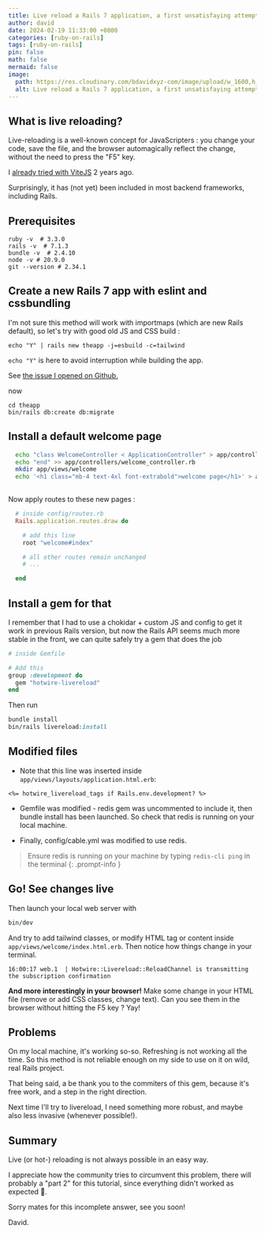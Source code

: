```yaml
---
title: Live reload a Rails 7 application, a first unsatisfaying attempt
author: david
date: 2024-02-19 11:33:00 +0800
categories: [ruby-on-rails]
tags: [ruby-on-rails]
pin: false
math: false
mermaid: false
image:
  path: https://res.cloudinary.com/bdavidxyz-com/image/upload/w_1600,h_836,q_100/l_text:Karla_72_bold:Live%20reload%20a%20Rails%207%20application,co_rgb:ffe4e6,c_fit,w_1400,h_240/fl_layer_apply,g_south_west,x_100,y_180/l_text:Karla_48:A%20first%20unsatisfaying%20attempt,co_rgb:ffe4e680,c_fit,w_1400/fl_layer_apply,g_south_west,x_100,y_100/newblog/globals/bg_me.jpg
  alt: Live reload a Rails 7 application, a first unsatisfaying attempt
---
```


## What is live reloading?

Live-reloading is a well-known concept for JavaScripters : you change your code, save the file, and the browser automagically reflect the change, without the need to press the "F5" key.

I [already tried with ViteJS](/blog/vitejs-rails-a-wonderful-combination/) 2 years ago.

Surprisingly, it has (not yet) been included in most backend frameworks, including Rails.

## Prerequisites

```shell
ruby -v  # 3.3.0
rails -v  # 7.1.3
bundle -v  # 2.4.10
node -v # 20.9.0
git --version # 2.34.1
```

## Create a new Rails 7 app with eslint and cssbundling

I'm not sure this method will work with importmaps (which are new Rails default), so let's try with good old JS and CSS build :

```shell
echo "Y" | rails new theapp -j=esbuild -c=tailwind
```

`echo "Y"` is here to avoid interruption while building the app. 

See <a href="https://github.com/rails/cssbundling-rails/issues/146" target="_blank">the issue I opened on Github.</a>

now

```shell
cd theapp
bin/rails db:create db:migrate

```

## Install a default welcome page

```bash  
  echo "class WelcomeController < ApplicationController" > app/controllers/welcome_controller.rb
  echo "end" >> app/controllers/welcome_controller.rb
  mkdir app/views/welcome
  echo '<h1 class="mb-4 text-4xl font-extrabold">welcome page</h1>' > app/views/welcome/index.html.erb
  
```

Now apply routes to these new pages :

```ruby  
  # inside config/routes.rb
  Rails.application.routes.draw do

    # add this line
    root "welcome#index"

    # all other routes remain unchanged
    # ...

  end
``` 

## Install a gem for that

I remember that I had to use a chokidar + custom JS and config to get it work in previous Rails version, but now the Rails API seems much more stable in the front, we can quite safely try a gem that does the job

```ruby
# inside Gemfile

# Add this
group :development do
  gem "hotwire-livereload"
end
```

Then run

```ruby
bundle install
bin/rails livereload:install
```


## Modified files

- Note that this line was inserted inside `app/views/layouts/application.html.erb`:

```erb
<%= hotwire_livereload_tags if Rails.env.development? %>
```

- Gemfile was modified - redis gem was uncommented to include it, then bundle install has been launched. So check that redis is running on your local machine.

- Finally, config/cable.yml was modified to use redis.


> Ensure redis is running on your machine by typing `redis-cli ping` in the terminal
{: .prompt-info }

## Go! See changes live

Then launch your local web server with

```ruby
bin/dev
```

And try to add tailwind classes, or modify HTML tag or content inside `app/views/welcome/index.html.erb`. Then notice how things change in your terminal.

```shell
16:00:17 web.1  | Hotwire::Livereload::ReloadChannel is transmitting the subscription confirmation
```

**And more interestingly in your browser!** Make some change in your HTML file (remove or add CSS classes, change text). Can you see them in the browser without hitting the F5 key ? Yay!

## Problems

On my local machine, it's working so-so. Refreshing is not working all the time. So this method is not reliable enough on my side to use on it on wild, real Rails project.

That being said, a be thank you to the commiters of this gem, because it's free work, and a step in the right direction.

Next time I'll try to livereload, I need something more robust, and maybe also less invasive (whenever possible!).

## Summary

Live (or hot-) reloading is not always possible in an easy way.

I appreciate how the community tries to circumvent this problem, there will probably a "part 2" for this tutorial, since everything didn't worked as expected 😬.

Sorry mates for this incomplete answer, see you soon!

David.
